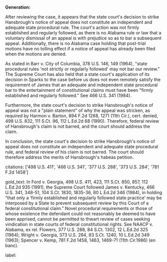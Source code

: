 **Generation:**



After reviewing the case, it appears that the state court's decision to strike Hansbrough's notice of appeal does not constitute an independent and adequate state procedural rule. The court's action was not firmly established and regularly followed, as there is no Alabama rule or law that a voluntary dismissal of an appeal is with prejudice so as to bar a subsequent appeal. Additionally, there is no Alabama case holding that post-trial motions have no tolling effect if a notice of appeal has already been filed when the motions are denied.

As stated in Barr v. City of Columbia, 378 U.S. 146, 149 (1964), "state procedural rules 'not strictly or regularly followed' may not bar our review." The Supreme Court has also held that a state court's application of its decision in Sparks to the case before us does not even remotely satisfy the requirement of James that an adequate and independent state procedural bar to the entertainment of constitutional claims must have been "firmly established and regularly followed." See 466 U.S. 341 (1984).

Furthermore, the state court's decision to strike Hansbrough's notice of appeal was not a "plain statement" of why the appeal was stricken, as required by Harmon v. Barton, 894 F.2d 1268, 1271 (11th Cir.), cert. denied, 498 U.S. 832, 111 S.Ct. 96, 112 L.Ed.2d 68 (1990). Therefore, federal review of Hansbrough's claim is not barred, and the court should address the claim.

In conclusion, the state court's decision to strike Hansbrough's notice of appeal does not constitute an independent and adequate state procedural rule, and federal review of his claim is not barred. The court should therefore address the merits of Hansbrough's habeas petition.



citations: ['498 U.S. 411', '466 U.S. 341', '377 U.S. 288', '373 U.S. 284', '781 F.2d 1458']

gold_text: In Ford v. Georgia, 498 U.S. 411, 423, 111 S.Ct. 850, 857, 112 L.Ed.2d 935 (1991), the Supreme Court followed James v. Kentucky, 466 U.S. 341, 348-51, 104 S.Ct. 1830, 1835-36, 80 L.Ed.2d 346 (1984), in holding “that only a ‘firmly established and regularly followed state practice’ may be interposed by a State to prevent subsequent review by this Court of a federal constitutional claim.” Novel procedural requirements or those of whose existence the defendant could not reasonably be deemed to have been apprised, cannot be permitted to thwart review of cases seeking vindication in state courts of federal constitutional rights. See NAACP v. Alabama, ex rel. Flowers, 377 U.S. 288, 84 S.Ct. 1302, 12 L.Ed.2d 325 (1964); Wright v. Georgia, 373 U.S. 284, 83 S.Ct. 1240, 10 L.Ed.2d 349 (1963); Spencer v. Kemp, 781 F.2d 1458, 1463, 1469-71 (11th Cir.1986) (en banc).

label: 